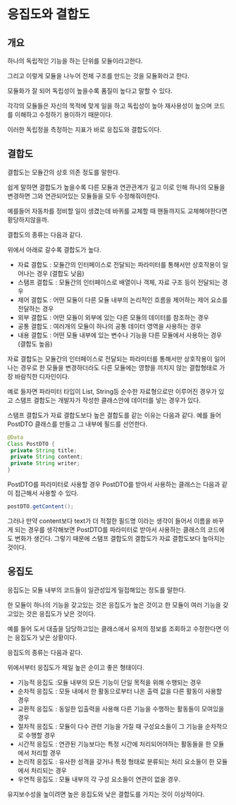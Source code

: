 # 응집도와 결합도

## 개요

하나의 독립적인 기능을 하는 단위를 모듈이라고한다.

그리고 이렇게 모듈을 나누어 전체 구조를 만드는 것을 모듈화라고 한다.

모듈화가 잘 되어 독립성이 높을수록 품질이 높다고 말할 수 있다.

각각의 모듈들은 자신의 목적에 맞게 일을 하고 독립성이 높아 재사용성이 높으며 코드를 이해하고 수정하기 용이하기 때문이다.

이러한 독립정을 측정하는 지표가 바로 응집도와 결합도이다.

## 결합도

결합도는 모듈간의 상호 의존 정도를 말한다.

쉽게 말하면 결합도가 높을수록 다른 모듈과 연관관계가 깊고 이로 인해 하나의 모듈을 변경하면 그와 연관되어있는 모듈들을 모두 수정해줘야한다.

예를들어 자동차를 정비할 일이 생겼는데 바퀴를 교체할 때 핸들까지도 교체해야한다면 황당하지않을까.

결합도의 종류는 다음과 같다.

위에서 아래로 갈수록 결합도가 높다.

* 자료 결합도 : 모듈간의 인터페이스로 전달되는 파라미터를 통해서만 상호작용이 일어나는 경우
 (결합도 낮음)
* 스탬프 결합도 : 모듈간의 인터페이스로 배열이나 객체, 자료 구조 등이 전달되는 경우
* 제어 결합도 : 어떤 모듈이 다른 모듈 내부의 논리적인 흐름을 제어하는 제어 요소를 전달하는 경우
* 외부 결합도 : 어떤 모듈이 외부에 있는 다른 모듈의 데이터를 참조하는 경우
* 공통 결합도 : 여러개의 모듈이 하나의 공통 데이터 영역을 사용하는 경우
* 내용 결합도 : 어떤 모듈 내부에 있는 변수나 기능을 다른 모듈에서 사용하는 경우 (결합도 높음)


자료 결합도는 모듈간의 인터페이스로 전달되는 파라미터를 통해서만 상호작용이 일어나는 경우로 한 모듈을 변경하더라도 다른 모듈에는 영향을 끼치지 않는 결합형태로 가장 바람직한 디자인이다.

예로 들자면 파라미터 타입이 List, String등 순수한 자료형으로만 이루어진 경우가 있고 스탬프 결합도는 개발자가 작성한 클래스안에 데이터를 넣는 경우가 있다.

스탬프 결합도가 자료 결합도보다 높은 결합도를 같는 이유는 다음과 같다. 예를 들어 PostDTO 클래스를 만들고 그 내부에 필드를 선언한다.
```java
@Data
Class PostDTO {
 private String title;
 private String content;
 private String writer;
}
```

PostDTO를 파라미터로 사용할 경우 PostDTO를 받아서 사용하는 클래스는 다음과 같이 접근해서 사용할 수 있다.

```java
postDTO.getContent();
```

그러나 만약 content보다 text가 더 적절한 필드명 이라는 생각이 들어서 이름을 바꾸게 되는 경우를 생각해보면 PostDTO를 파라미터로 받아서 사용하는 클래스의 코드에도 변화가 생긴다. 그렇기 때문에 스탬프 결합도의 결합도가 자료 결합도보다 높아지는 것이다.


## 응집도

응집도는 모듈 내부의 코드들이 일관성있게 밀접해있는 정도를 말한다.

한 모듈이 하나의 기능을 갖고있는 것은 응집도가 높은 것이고 한 모듈이 여러 기능을 갖고있는 것은 응집도가 낮은 것이다.

예를 들어 도서 대출을 담당하고있는 클래스에서 유저의 정보를 조회하고 수정한다면 이는 응집도가 낮은 상황이다.

응집도의 종류는 다음과 같다.

위에서부터 응집도가 제일 높은 순이고 좋은 형태이다.

* 기능적 응집도 :모듈 내부의 모든 기능이 단일 목적을 위해 수행되는 경우
* 순차적 응집도 : 모듄 내에서 한 활동으로부터 나온 출력 값을 다른 활동이 사용할 경우
* 교환적 응집도 : 동일한 입출력을 사용해 다른 기능을 수행하는 활동들이 모여있을 경우
* 절차적 응집도 : 모듈이 다수 관련 기능을 가질 때 구성요소들이 그 기능을 순차적으로 수행할 경우
* 시간적 응집도 : 연관된 기능보다는 특정 시간에 처리되어야하는 활동들을 한 모듈에서 처리할 경우
* 논리적 응집도 : 유사한 성격을 갖거나 특정 형태로 분류되는 처리 요소들이 한 모듈에서 처리되는 경우
* 우연적 응집도 : 모듈 내부의 각 구성 요소들이 연관이 없을 경우.

유지보수성을 높이려면 높은 응집도와 낮은 결합도를 가지는 것이 이상적이다.